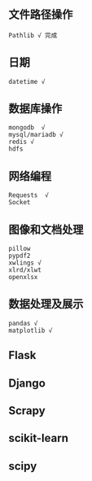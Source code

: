 ## 文件路径操作
```
Pathlib √ 完成
```


## 日期 
```
datetime √
```

## 数据库操作
```
mongodb  √
mysql/mariadb √
redis √
hdfs 
```

## 网络编程
```
Requests  √
Socket
```

## 图像和文档处理

```
pillow
pypdf2
xwlings √
xlrd/xlwt
openxlsx
```

## 数据处理及展示
```
pandas √
matplotlib √
```

## Flask 

## Django 

## Scrapy

## scikit-learn

## scipy 